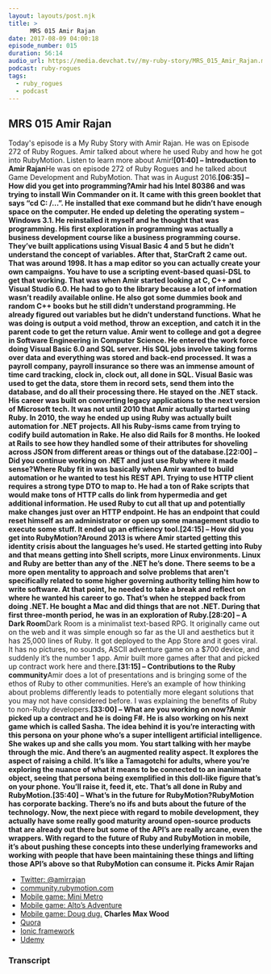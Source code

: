 ```yaml
---
layout: layouts/post.njk
title: >
      MRS 015 Amir Rajan
date: 2017-08-09 04:00:18
episode_number: 015
duration: 56:14
audio_url: https://media.devchat.tv//my-ruby-story/MRS_015_Amir_Rajan.mp3
podcast: ruby-rogues
tags: 
  - ruby_rogues
  - podcast
---
```


## **MRS 015 Amir Rajan**
Today's episode is a My Ruby Story with Amir Rajan. He was on Episode 272 of Ruby Rogues. Amir talked about where he used Ruby and how he got into RubyMotion. Listen to learn more about Amir!**[01:40] – Introduction to Amir Rajan**He was on episode 272 of Ruby Rogues and he talked about Game Development and RubyMotion. That was in August 2016.**[06:35] – How did you get into programming?**Amir had his Intel 80386 and was trying to install Win Commander on it. It came with this green booklet that says “cd C: /…”. He installed that exe command but he didn’t have enough space on the computer. He ended up deleting the operating system – Windows 3.1. He reinstalled it myself and he thought that was programming. His first exploration in programming was actually a business development course like a business programming course. They’ve built applications using Visual Basic 4 and 5 but he didn’t understand the concept of variables. After that, StarCraft 2 came out. That was around 1998. It has a map editor so you can actually create your own campaigns. You have to use a scripting event-based quasi-DSL to get that working. That was when Amir started looking at C, C++ and Visual Studio 6.0. He had to go to the library because a lot of information wasn’t readily available online. He also got some dummies book and random C++ books but he still didn’t understand programming. He already figured out variables but he didn’t understand functions. What he was doing is output a void method, throw an exception, and catch it in the parent code to get the return value. Amir went to college and got a degree in Software Engineering in Computer Science. He entered the work force doing Visual Basic 6.0 and SQL server. His SQL jobs involve taking forms over data and everything was stored and back-end processed. It was a payroll company, payroll insurance so there was an immense amount of time card tracking, clock in, clock out, all done in SQL. Visual Basic was used to get the data, store them in record sets, send them into the database, and do all their processing there. He stayed on the .NET stack. His career was built on converting legacy applications to the next version of Microsoft tech. It was not until 2010 that Amir actually started using Ruby. In 2010, the way he ended up using Ruby was actually built automation for .NET projects. All his Ruby-isms came from trying to codify build automation in Rake. He also did Rails for 8 months. He looked at Rails to see how they handled some of their attributes for shoveling across JSON from different areas or things out of the database.**[22:00] – Did you continue working on .NET and just use Ruby where it made sense?**Where Ruby fit in was basically when Amir wanted to build automation or he wanted to test his REST API. Trying to use HTTP client requires a strong type DTO to map to. He had a ton of Rake scripts that would make tons of HTTP calls do link from hypermedia and get additional information. He used Ruby to cut all that up and potentially make changes just over an HTTP endpoint. He has an endpoint that could reset himself as an administrator or open up some management studio to execute some stuff. It ended up an efficiency tool.**[24:15] – How did you get into RubyMotion?**Around 2013 is where Amir started getting this identity crisis about the languages he’s used. He started getting into Ruby and that means getting into Shell scripts, more Linux environments. Linux and Ruby are better than any of the .NET he’s done. There seems to be a more open mentality to approach and solve problems that aren't specifically related to some higher governing authority telling him how to write software. At that point, he needed to take a break and reflect on where he wanted his career to go. That’s when he stepped back from doing .NET. He bought a Mac and did things that are not .NET. During that first three-month period, he was in an exploration of Ruby.**[28:20] – A Dark Room**Dark Room is a minimalist text-based RPG. It originally came out on the web and it was simple enough so far as the UI and aesthetics but it has 25,000 lines of Ruby. It got deployed to the App Store and it goes viral. It has no pictures, no sounds, ASCII adventure game on a $700 device, and suddenly it’s the number 1 app. Amir built more games after that and picked up contract work here and there.**[31:15] – Contributions to the Ruby community**Amir does a lot of presentations and is bringing some of the ethos of Ruby to other communities. Here’s an example of how thinking about problems differently leads to potentially more elegant solutions that you may not have considered before. I was explaining the benefits of Ruby to non-Ruby developers.**[33:00] – What are you working on now?**Amir picked up a contract and he is doing F#. He is also working on his next game which is called Sasha. The idea behind it is you’re interacting with this persona on your phone who’s a super intelligent artificial intelligence. She wakes up and she calls you mom. You start talking with her maybe through the mic. And there’s an augmented reality aspect. It explores the aspect of raising a child. It’s like a Tamagotchi for adults, where you’re exploring the nuance of what it means to be connected to an inanimate object, seeing that persona being exemplified in this doll-like figure that’s on your phone. You’ll raise it, feed it, etc. That’s all done in Ruby and RubyMotion.**[35:40] – What’s in the future for RubyMotion?**RubyMotion has corporate backing. There’s no ifs and buts about the future of the technology. Now, the next piece with regard to mobile development, they actually have some really good maturity around open-source products that are already out there but some of the API’s are really arcane, even the wrappers. With regard to the future of Ruby and RubyMotion in mobile, it’s about pushing these concepts into these underlying frameworks and working with people that have been maintaining these things and lifting those API’s above so that RubyMotion can consume it. **Picks**** Amir Rajan**
- [Twitter: @amirrajan](https://twitter.com/amirrajan)
- [community.rubymotion.com](http://community.rubymotion.com/)
- [Mobile game: Mini Metro](https://play.google.com/store/apps/details?id=nz.co.codepoint.minimetro&hl=en)
- [Mobile game: Alto’s Adventure](http://altosadventure.com/)
- [Mobile game: Doug dug.](https://play.google.com/store/apps/details?id=co.electrictoy.dig&hl=en)
**Charles Max Wood**
- [Quora](https://www.quora.com/)
- [Ionic framework](https://ionicframework.com/)
- [Udemy](https://www.udemy.com/)


### Transcript


